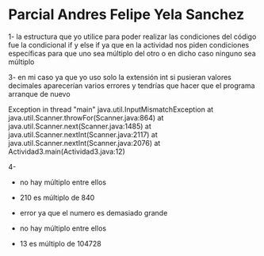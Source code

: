 # Parcial Andres Felipe Yela Sanchez
1- la estructura que yo utilice para poder realizar las condiciones del código fue la condicional if y else if ya que en la actividad nos piden condiciones específicas para que uno sea múltiplo del otro o en dicho caso ninguno sea múltiplo 

3- en mi caso ya que yo uso solo la extensión int si pusieran valores decimales aparecerían varios errores y tendrías que hacer que el programa arranque de nuevo

Exception in thread "main" java.util.InputMismatchException
        at java.util.Scanner.throwFor(Scanner.java:864)
        at java.util.Scanner.next(Scanner.java:1485)
        at java.util.Scanner.nextInt(Scanner.java:2117)
        at java.util.Scanner.nextInt(Scanner.java:2076)
        at Actividad3.main(Actividad3.java:12)

4- 

- no hay múltiplo entre ellos 

- 210 es múltiplo de 840

- error ya que el numero es demasiado grande 

- no hay múltiplo entre ellos

- 13 es múltiplo de 104728
